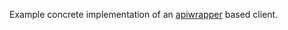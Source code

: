 Example concrete implementation of an [apiwrapper](https://github.com/mLewisLogic/apiwrapper) based client.
